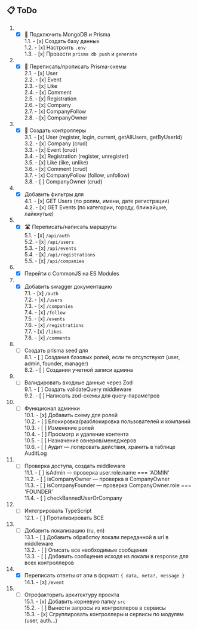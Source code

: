 ## 📋 ToDo

1. - [x] 🔌 Подключить MongoDB и Prisma  
  1.1. - [x] Создать базу данных  
  1.2. - [x] Настроить `.env`  
  1.3. - [x] Провести `prisma db push` и `generate`

2. - [x] 🧱 Переписать/прописать Prisma-схемы  
  2.1. - [x] User  
  2.2. - [x] Event  
  2.3. - [x] Like  
  2.4. - [x] Comment  
  2.5. - [x] Registration  
  2.6. - [x] Company  
  2.7. - [x] CompanyFollow  
  2.8. - [x] CompanyOwner

3. - [x] 🧠 Создать контроллеры  
  3.1. - [x] User (register, login, current, getAllUsers, getByUserId)  
  3.2. - [x] Company (crud)  
  3.3. - [x] Event (crud)  
  3.4. - [x] Registration (register, unregister)  
  3.5. - [x] Like (like, unlike)  
  3.6. - [x] Comment (crud)  
  3.7. - [x] CompanyFollow (follow, unfollow)  
  3.8. - [ ] CompanyOwner (crud)

4. - [x] Добавить фильтры для  
  4.1. - [x] GET Users (по ролям, имени, дате регистрации)  
  4.2. - [x] GET Events (по категории, городу, ближайшие, лайкнутые)

5. - [x] 🛣️ Переписать/написать маршруты  
  5.1. - [x] `/api/auth`  
  5.2. - [x] `/api/users`  
  5.3. - [x] `/api/events`  
  5.4. - [x] `/api/registrations`  
  5.5. - [x] `/api/companies`

6. - [x] Перейти с CommonJS на ES Modules

7. - [x] Добавить swagger документацию  
  7.1. - [x] `/auth`  
  7.2. - [x] `/users`  
  7.3. - [x] `/companies`  
  7.4. - [x] `/follow`  
  7.5. - [x] `/events`  
  7.6. - [x] `/registrations`  
  7.7. - [x] `/likes`  
  7.8. - [x] `/comments`

8. - [ ] Создать prisma seed для  
  8.1. - [ ] Создания базовых ролей, если те отсутствуют (user, admin, founder, manager)  
  8.2. - [ ] Создания учетной записи админа

9. - [ ] Валидировать входные данные через Zod  
  9.1. - [ ] Создать validateQuery middleware  
  9.2. - [ ] Написать zod-схемы для query-параметров

10. - [ ] Функционал админки  
  10.1. - [x] Добавить схему для ролей  
  10.2. - [ ] Блокировка/разблокировка пользователей и компаний  
  10.3. - [ ] Изменение ролей  
  10.4. - [ ] Просмотр и удаление контента  
  10.5. - [ ] Назначение овнеров/менеджеров  
  10.6. - [ ] Аудит — логировать действия, хранить в таблице AuditLog

11. - [ ] Проверка доступа, создать middleware  
  11.1. - [ ] isAdmin — проверка user.role.name === 'ADMIN'  
  11.2. - [ ] isCompanyOwner — проверка в CompanyOwner  
  11.3. - [ ] isCompanyFounder — проверка CompanyOwner.role === 'FOUNDER'  
  11.4. - [ ] checkBannedUserOrCompany

12. - [ ] Интегрировать TypeScript  
  12.1. - [ ] Протипизировать ВСЕ

13. - [ ] Добавить локализацию (ru, en)  
  13.1. - [ ] Добавить обработку локали переданной в url в middleware  
  13.2. - [ ] Описать все необходимые сообщения  
  13.3. - [ ] Добавить сообщения исходя из локали в response для всех контроллеров

14. - [x] Переписать ответы от апи в формат: `{ data, meta?, message }`  
  14.1. - [x] `/event`

15. - [ ] Отрефакторить архитектуру проекта  
  15.1. - [x] Добавить корневую папку `src`  
  15.2. - [ ] Вынести запросы из контроллеров в сервисы  
  15.3. - [x] Сгруппировать контроллеры и сервисы по модулям (user, auth...)
